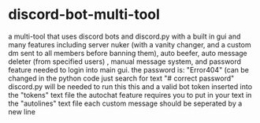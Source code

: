 # discord-bot-multi-tool
a multi-tool that uses discord bots and discord.py with a built in gui and many features including server nuker (with a vanity changer, and a custom dm sent to all members before banning them), auto beefer,  auto message deleter (from specified users) , manual message system, and password feature needed to login into main gui.
the password is: "Error404" (can be changed in the python code just search for text "# correct password"
discord.py will be needed to run this this and a valid bot token inserted into the "tokens" text file
the autochat feature requires you to put in your text in the "autolines" text file each custom message should be seperated by a new line
